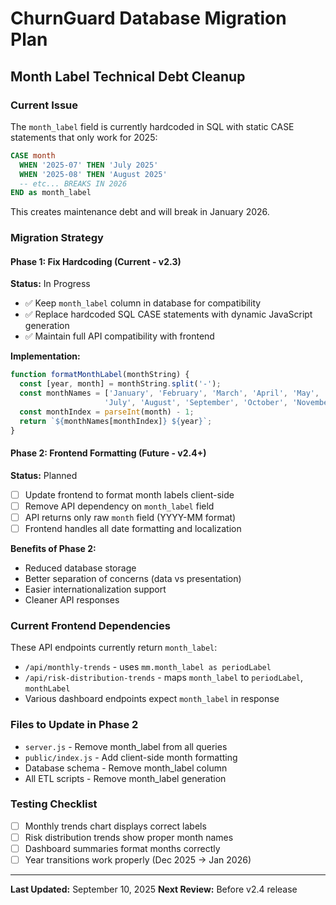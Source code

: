 # ChurnGuard Database Migration Plan

## Month Label Technical Debt Cleanup

### Current Issue
The `month_label` field is currently hardcoded in SQL with static CASE statements that only work for 2025:

```sql
CASE month 
  WHEN '2025-07' THEN 'July 2025'
  WHEN '2025-08' THEN 'August 2025'
  -- etc... BREAKS IN 2026
END as month_label
```

This creates maintenance debt and will break in January 2026.

### Migration Strategy

#### Phase 1: Fix Hardcoding (Current - v2.3)
**Status:** In Progress
- ✅ Keep `month_label` column in database for compatibility
- ✅ Replace hardcoded SQL CASE statements with dynamic JavaScript generation
- ✅ Maintain full API compatibility with frontend

**Implementation:**
```javascript
function formatMonthLabel(monthString) {
  const [year, month] = monthString.split('-');
  const monthNames = ['January', 'February', 'March', 'April', 'May', 'June',
                     'July', 'August', 'September', 'October', 'November', 'December'];
  const monthIndex = parseInt(month) - 1;
  return `${monthNames[monthIndex]} ${year}`;
}
```

#### Phase 2: Frontend Formatting (Future - v2.4+)
**Status:** Planned
- [ ] Update frontend to format month labels client-side
- [ ] Remove API dependency on `month_label` field
- [ ] API returns only raw `month` field (YYYY-MM format)
- [ ] Frontend handles all date formatting and localization

**Benefits of Phase 2:**
- Reduced database storage
- Better separation of concerns (data vs presentation)
- Easier internationalization support
- Cleaner API responses

### Current Frontend Dependencies
These API endpoints currently return `month_label`:
- `/api/monthly-trends` - uses `mm.month_label as periodLabel`
- `/api/risk-distribution-trends` - maps `month_label` to `periodLabel`, `monthLabel`
- Various dashboard endpoints expect `month_label` in response

### Files to Update in Phase 2
- `server.js` - Remove month_label from all queries
- `public/index.js` - Add client-side month formatting
- Database schema - Remove month_label column
- All ETL scripts - Remove month_label generation

### Testing Checklist
- [ ] Monthly trends chart displays correct labels
- [ ] Risk distribution trends show proper month names
- [ ] Dashboard summaries format months correctly
- [ ] Year transitions work properly (Dec 2025 → Jan 2026)

---

**Last Updated:** September 10, 2025
**Next Review:** Before v2.4 release